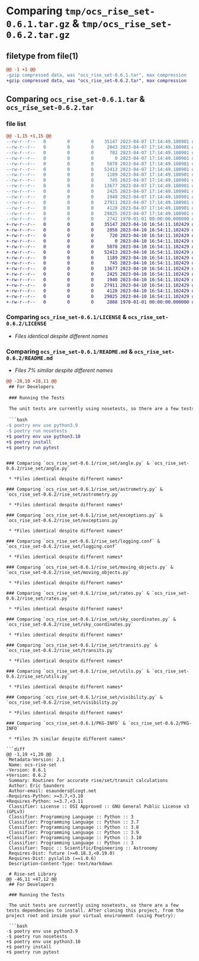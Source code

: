 # Comparing `tmp/ocs_rise_set-0.6.1.tar.gz` & `tmp/ocs_rise_set-0.6.2.tar.gz`

## filetype from file(1)

```diff
@@ -1 +1 @@
-gzip compressed data, was "ocs_rise_set-0.6.1.tar", max compression
+gzip compressed data, was "ocs_rise_set-0.6.2.tar", max compression
```

## Comparing `ocs_rise_set-0.6.1.tar` & `ocs_rise_set-0.6.2.tar`

### file list

```diff
@@ -1,15 +1,15 @@
--rw-r--r--   0        0        0    35147 2023-04-07 17:14:49.180901 ocs_rise_set-0.6.1/LICENSE
--rw-r--r--   0        0        0     2043 2023-04-07 17:14:49.180901 ocs_rise_set-0.6.1/README.md
--rw-r--r--   0        0        0      702 2023-04-07 17:14:49.180901 ocs_rise_set-0.6.1/pyproject.toml
--rw-r--r--   0        0        0        0 2023-04-07 17:14:49.180901 ocs_rise_set-0.6.1/rise_set/__init__.py
--rw-r--r--   0        0        0     5078 2023-04-07 17:14:49.180901 ocs_rise_set-0.6.1/rise_set/angle.py
--rw-r--r--   0        0        0    52413 2023-04-07 17:14:49.180901 ocs_rise_set-0.6.1/rise_set/astrometry.py
--rw-r--r--   0        0        0     1189 2023-04-07 17:14:49.180901 ocs_rise_set-0.6.1/rise_set/exceptions.py
--rw-r--r--   0        0        0      745 2023-04-07 17:14:49.180901 ocs_rise_set-0.6.1/rise_set/logging.conf
--rw-r--r--   0        0        0    13677 2023-04-07 17:14:49.180901 ocs_rise_set-0.6.1/rise_set/moving_objects.py
--rw-r--r--   0        0        0     2425 2023-04-07 17:14:49.180901 ocs_rise_set-0.6.1/rise_set/rates.py
--rw-r--r--   0        0        0     1940 2023-04-07 17:14:49.180901 ocs_rise_set-0.6.1/rise_set/sky_coordinates.py
--rw-r--r--   0        0        0    27911 2023-04-07 17:14:49.180901 ocs_rise_set-0.6.1/rise_set/transits.py
--rw-r--r--   0        0        0     4128 2023-04-07 17:14:49.180901 ocs_rise_set-0.6.1/rise_set/utils.py
--rw-r--r--   0        0        0    29825 2023-04-07 17:14:49.180901 ocs_rise_set-0.6.1/rise_set/visibility.py
--rw-r--r--   0        0        0     2742 1970-01-01 00:00:00.000000 ocs_rise_set-0.6.1/PKG-INFO
+-rw-r--r--   0        0        0    35147 2023-04-10 16:54:11.102429 ocs_rise_set-0.6.2/LICENSE
+-rw-r--r--   0        0        0     2058 2023-04-10 16:54:11.102429 ocs_rise_set-0.6.2/README.md
+-rw-r--r--   0        0        0      720 2023-04-10 16:54:11.102429 ocs_rise_set-0.6.2/pyproject.toml
+-rw-r--r--   0        0        0        0 2023-04-10 16:54:11.102429 ocs_rise_set-0.6.2/rise_set/__init__.py
+-rw-r--r--   0        0        0     5078 2023-04-10 16:54:11.102429 ocs_rise_set-0.6.2/rise_set/angle.py
+-rw-r--r--   0        0        0    52413 2023-04-10 16:54:11.102429 ocs_rise_set-0.6.2/rise_set/astrometry.py
+-rw-r--r--   0        0        0     1189 2023-04-10 16:54:11.102429 ocs_rise_set-0.6.2/rise_set/exceptions.py
+-rw-r--r--   0        0        0      745 2023-04-10 16:54:11.102429 ocs_rise_set-0.6.2/rise_set/logging.conf
+-rw-r--r--   0        0        0    13677 2023-04-10 16:54:11.102429 ocs_rise_set-0.6.2/rise_set/moving_objects.py
+-rw-r--r--   0        0        0     2425 2023-04-10 16:54:11.102429 ocs_rise_set-0.6.2/rise_set/rates.py
+-rw-r--r--   0        0        0     1940 2023-04-10 16:54:11.102429 ocs_rise_set-0.6.2/rise_set/sky_coordinates.py
+-rw-r--r--   0        0        0    27911 2023-04-10 16:54:11.102429 ocs_rise_set-0.6.2/rise_set/transits.py
+-rw-r--r--   0        0        0     4128 2023-04-10 16:54:11.102429 ocs_rise_set-0.6.2/rise_set/utils.py
+-rw-r--r--   0        0        0    29825 2023-04-10 16:54:11.102429 ocs_rise_set-0.6.2/rise_set/visibility.py
+-rw-r--r--   0        0        0     2808 1970-01-01 00:00:00.000000 ocs_rise_set-0.6.2/PKG-INFO
```

### Comparing `ocs_rise_set-0.6.1/LICENSE` & `ocs_rise_set-0.6.2/LICENSE`

 * *Files identical despite different names*

### Comparing `ocs_rise_set-0.6.1/README.md` & `ocs_rise_set-0.6.2/README.md`

 * *Files 7% similar despite different names*

```diff
@@ -28,10 +28,11 @@
 ## For Developers
 
 ### Running the Tests
 
 The unit tests are currently using nosetests, so there are a few tests dependencies to install. After cloning this project, from the project root and inside your virtual environment (using Poetry):
 
 ```bash
-$ poetry env use python3.9
-$ poetry run nosetests
+$ poetry env use python3.10
+$ poetry install
+$ poetry run pytest
 ```
```

### Comparing `ocs_rise_set-0.6.1/rise_set/angle.py` & `ocs_rise_set-0.6.2/rise_set/angle.py`

 * *Files identical despite different names*

### Comparing `ocs_rise_set-0.6.1/rise_set/astrometry.py` & `ocs_rise_set-0.6.2/rise_set/astrometry.py`

 * *Files identical despite different names*

### Comparing `ocs_rise_set-0.6.1/rise_set/exceptions.py` & `ocs_rise_set-0.6.2/rise_set/exceptions.py`

 * *Files identical despite different names*

### Comparing `ocs_rise_set-0.6.1/rise_set/logging.conf` & `ocs_rise_set-0.6.2/rise_set/logging.conf`

 * *Files identical despite different names*

### Comparing `ocs_rise_set-0.6.1/rise_set/moving_objects.py` & `ocs_rise_set-0.6.2/rise_set/moving_objects.py`

 * *Files identical despite different names*

### Comparing `ocs_rise_set-0.6.1/rise_set/rates.py` & `ocs_rise_set-0.6.2/rise_set/rates.py`

 * *Files identical despite different names*

### Comparing `ocs_rise_set-0.6.1/rise_set/sky_coordinates.py` & `ocs_rise_set-0.6.2/rise_set/sky_coordinates.py`

 * *Files identical despite different names*

### Comparing `ocs_rise_set-0.6.1/rise_set/transits.py` & `ocs_rise_set-0.6.2/rise_set/transits.py`

 * *Files identical despite different names*

### Comparing `ocs_rise_set-0.6.1/rise_set/utils.py` & `ocs_rise_set-0.6.2/rise_set/utils.py`

 * *Files identical despite different names*

### Comparing `ocs_rise_set-0.6.1/rise_set/visibility.py` & `ocs_rise_set-0.6.2/rise_set/visibility.py`

 * *Files identical despite different names*

### Comparing `ocs_rise_set-0.6.1/PKG-INFO` & `ocs_rise_set-0.6.2/PKG-INFO`

 * *Files 3% similar despite different names*

```diff
@@ -1,19 +1,20 @@
 Metadata-Version: 2.1
 Name: ocs-rise-set
-Version: 0.6.1
+Version: 0.6.2
 Summary: Routines for accurate rise/set/transit calculations
 Author: Eric Saunders
 Author-email: esaunders@lcogt.net
-Requires-Python: >=3.7,<3.10
+Requires-Python: >=3.7,<3.11
 Classifier: License :: OSI Approved :: GNU General Public License v3 (GPLv3)
 Classifier: Programming Language :: Python :: 3
 Classifier: Programming Language :: Python :: 3.7
 Classifier: Programming Language :: Python :: 3.8
 Classifier: Programming Language :: Python :: 3.9
+Classifier: Programming Language :: Python :: 3.10
 Classifier: Programming Language :: Python :: 3
 Classifier: Topic :: Scientific/Engineering :: Astronomy
 Requires-Dist: future (>=0.18.3,<0.19.0)
 Requires-Dist: pyslalib (==1.0.6)
 Description-Content-Type: text/markdown
 
 # Rise-set Library
@@ -46,11 +47,12 @@
 ## For Developers
 
 ### Running the Tests
 
 The unit tests are currently using nosetests, so there are a few tests dependencies to install. After cloning this project, from the project root and inside your virtual environment (using Poetry):
 
 ```bash
-$ poetry env use python3.9
-$ poetry run nosetests
+$ poetry env use python3.10
+$ poetry install
+$ poetry run pytest
 ```
```

